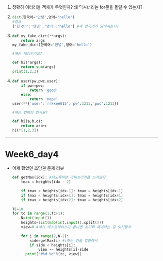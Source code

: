 1. 정확히 이터러블 객체가 무엇인지? 왜 딕셔너리는 for문을 돌릴 수 있는지?

2. ```python
   dict(한국어='안녕',영어='hello')
   #결과
   {'한국어':'안녕','영어':'hello'} #왜 한국어가 읽혀지는지?
   ```

3. ```python
   def my_fake_dict(**args):
       return args
   my_fake_dict(한국어='안녕',영어='hello')
   
   #얘는 패킹인가요?
   
   def hi(*args):
       return sum(args)
   print(1,2,3)
   ```

4. ```python
   def user(pw,pwc,user):
       if pw==pwc:
           return 'good'
       else:
           return 'nope'
   user(**{'user':'rrkkee015','pw':1213,'pwc':1213})
   
   #얘는 언패킹 인가요?
   
   def hi(a,b,c):
       return a+b+c
   hi(*[1,2,3])
   ```

---

# Week6_day4

- 어제 했었던 조망권 문제 리뷰

  ```python
  def getMax(idx): #되도록이면 라이브러리를 쓰지말자
      tmax = heights[idx - 2]
      
      if tmax < heights[idx-1]: tmax = heights[idx-1]
      if tmax < heights[idx+1]: tmax = heights[idx+1]
      if tmax < heights[idx+2]: tmax = heights[idx+2]
          
  TC=10
  for tc in range(1,TC+1):
      N=int(input())
      heights=list(map(int,input().split()))
      view=0 #얘가 테스트케이스가 끝나면 초기화 해야하는 걸 잊지말자
      
      for i in range(2,N-2):
          side=getMax(i) #i라는 건물 입장에서
          if side < heights[i]:
              view += heights[i]-side
    	print("#%d %d"%(tc, view))
  ```
